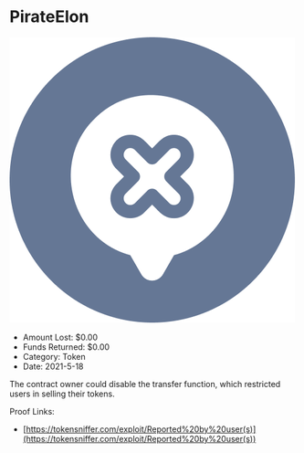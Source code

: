 # PirateElon
![PirateElon](/rektimages/PirateElon.png)
- Amount Lost: $0.00
- Funds Returned: $0.00
- Category: Token
- Date: 2021-5-18

The contract owner could disable the transfer function, which restricted users in selling their tokens.


Proof Links:
- [https://tokensniffer.com/exploit/Reported%20by%20user(s)](https://tokensniffer.com/exploit/Reported%20by%20user(s))


